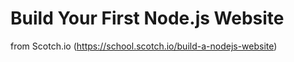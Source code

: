 # Build Your First Node.js Website
from Scotch.io (https://school.scotch.io/build-a-nodejs-website)
